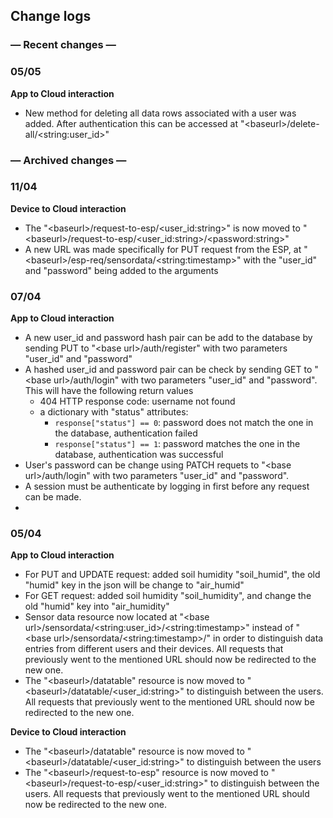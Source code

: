 ## Change logs
### — Recent changes —
### 05/05
**App to Cloud interaction**  

- New method for deleting all data rows associated with a user was added. After authentication this can be accessed at "\<baseurl\>/delete-all/\<string:user_id\>"

### — Archived changes — 
### 11/04
**Device to Cloud interaction**

- The "\<baseurl\>/request-to-esp/\<user_id:string\>" is now moved to "\<baseurl\>/request-to-esp/\<user_id:string\>/\<password:string\>"
- A new URL was made specifically for PUT request from the ESP, at "\<baseurl\>/esp-req/sensordata/&lt;string:timestamp&gt;" with the "user_id" and "password" being added to the arguments

### 07/04
**App to Cloud interaction**

- A new user_id and password hash pair can be add to the database by sending PUT to "\<base url\>/auth/register" with two parameters "user_id" and "password"
- A hashed user_id and password pair can be check by sending GET to "\<base url\>/auth/login" with two parameters "user_id" and "password". This will have the following return values
	- 404 HTTP response code: username not found
	- a dictionary with "status" attributes:
		- `response["status"] == 0`: password does not match the one in the database, authentication failed
		- `response["status"] == 1`: password matches the one in the database, authentication was successful
- User's password can be change using PATCH requets to "\<base url\>/auth/login" with two parameters "user_id" and "password".
- A session must be authenticate by logging in first before any request can be made.
- 

### 05/04
**App to Cloud interaction**

- For PUT and UPDATE request: added soil humidity "soil_humid", the old "humid" key in the json will be change to "air_humid"
- For GET request: added soil humidity "soil_humidity", and change the old "humid" key into "air_humidity"
- Sensor data resource now located at "\<base url\>/sensordata/\<string:user_id\>/\<string:timestamp\>" instead of "\<base url\>/sensordata/\<string:timestamp\>/" in order to distinguish data entries from different users and their devices. All requests that previously went to the mentioned URL should now be redirected to the new one.
- The "\<baseurl\>/datatable" resource is now moved to "\<baseurl\>/datatable/\<user_id:string\>" to distinguish between the users. All requests that previously went to the mentioned URL should now be redirected to the new one.

**Device to Cloud interaction**

- The "\<baseurl\>/datatable" resource is now moved to "\<baseurl\>/datatable/\<user_id:string\>" to distinguish between the users
- The "\<baseurl\>/request-to-esp" resource is now moved to "\<baseurl\>/request-to-esp/\<user_id:string\>" to distinguish between the users. All requests that previously went to the mentioned URL should now be redirected to the new one.
